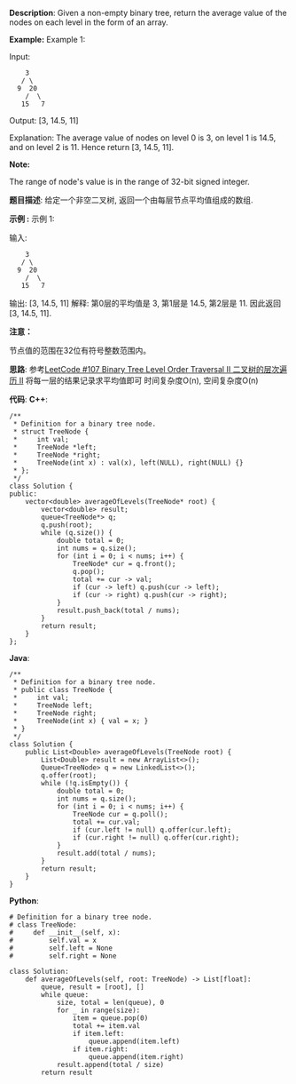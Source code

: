 __Description__:
Given a non-empty binary tree, return the average value of the nodes on each level in the form of an array.

__Example:__
Example 1:

Input:
```
    3
   / \
  9  20
    /  \
   15   7
```
Output: [3, 14.5, 11]

Explanation:
The average value of nodes on level 0 is 3,  on level 1 is 14.5, and on level 2 is 11. Hence return [3, 14.5, 11].

__Note:__

The range of node's value is in the range of 32-bit signed integer.

__题目描述__:
给定一个非空二叉树, 返回一个由每层节点平均值组成的数组.

__示例 :__
示例 1:

输入:
```
    3
   / \
  9  20
    /  \
   15   7
```
输出: [3, 14.5, 11]
解释:
第0层的平均值是 3,  第1层是 14.5, 第2层是 11. 因此返回 [3, 14.5, 11].

__注意：__

节点值的范围在32位有符号整数范围内。

__思路__:
参考[LeetCode #107 Binary Tree Level Order Traversal II 二叉树的层次遍历 II](https://www.jianshu.com/p/76abc4ff072f)
将每一层的结果记录求平均值即可
时间复杂度O(n), 空间复杂度O(n)

__代码__:
__C++__:
```
/**
 * Definition for a binary tree node.
 * struct TreeNode {
 *     int val;
 *     TreeNode *left;
 *     TreeNode *right;
 *     TreeNode(int x) : val(x), left(NULL), right(NULL) {}
 * };
 */
class Solution {
public:
    vector<double> averageOfLevels(TreeNode* root) {
        vector<double> result;
        queue<TreeNode*> q;
        q.push(root);
        while (q.size()) {
            double total = 0;
            int nums = q.size();
            for (int i = 0; i < nums; i++) {
                TreeNode* cur = q.front();
                q.pop();
                total += cur -> val;
                if (cur -> left) q.push(cur -> left);
                if (cur -> right) q.push(cur -> right);
            }
            result.push_back(total / nums);
        }
        return result;        
    }
};
```

__Java__:
```
/**
 * Definition for a binary tree node.
 * public class TreeNode {
 *     int val;
 *     TreeNode left;
 *     TreeNode right;
 *     TreeNode(int x) { val = x; }
 * }
 */
class Solution {
    public List<Double> averageOfLevels(TreeNode root) {
        List<Double> result = new ArrayList<>();
        Queue<TreeNode> q = new LinkedList<>();
        q.offer(root);
        while (!q.isEmpty()) {
            double total = 0;
            int nums = q.size();
            for (int i = 0; i < nums; i++) {
                TreeNode cur = q.poll();
                total += cur.val;
                if (cur.left != null) q.offer(cur.left);
                if (cur.right != null) q.offer(cur.right);
            }
            result.add(total / nums);
        }
        return result;
    }
}
```

__Python__:
```
# Definition for a binary tree node.
# class TreeNode:
#     def __init__(self, x):
#         self.val = x
#         self.left = None
#         self.right = None

class Solution:
    def averageOfLevels(self, root: TreeNode) -> List[float]:
        queue, result = [root], []
        while queue:
            size, total = len(queue), 0
            for _ in range(size):
                item = queue.pop(0)
                total += item.val
                if item.left:
                    queue.append(item.left)
                if item.right:
                    queue.append(item.right)
            result.append(total / size)
        return result
```